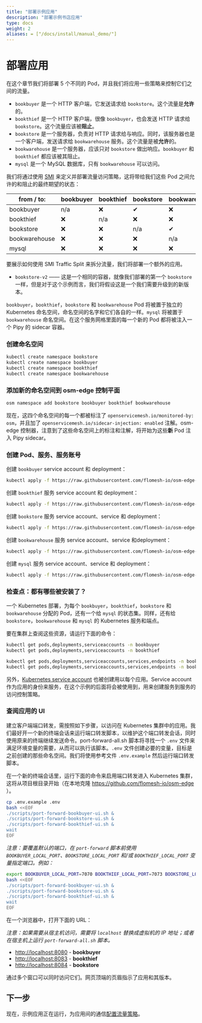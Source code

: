 ```yaml
---
title: "部署示例应用"
description: "部署示例书店应用"
type: docs
weight: 2
aliases: = ["/docs/install/manual_demo/"]
---
```


# 部署应用

在这个章节我们将部署 5 个不同的 Pod，并且我们将应用一些策略来控制它们之间的流量。

- `bookbuyer` 是一个 HTTP 客户端，它发送请求给 `bookstore`。这个流量是**允许**的。
- `bookthief` 是一个 HTTP 客户端，很像 `bookbuyer`，也会发送 HTTP 请求给 `bookstore`。这个流量应该被**阻止**。
- `bookstore` 是一个服务器，负责对 HTTP 请求给与响应。同时，该服务器也是一个客户端，发送请求给 `bookwarehouse` 服务。这个流量是被**允许**的。
- `bookwarehouse` 是一个服务器，应该只对 `bookstore` 做出响应。`bookbuyer` 和 `bookthief` 都应该被其阻止。
- `mysql` 是一个 MySQL 数据库，只有 `bookwarehouse` 可以访问。


我们将通过使用 [SMI](https://smi-spec.io/) 来定义并部署流量访问策略，这将带给我们这些 Pod 之间允许的和阻止的最终期望的状态：

| from  /   to: | bookbuyer | bookthief | bookstore | bookwarehouse | mysql |
| ------------- | --------- | --------- | --------- | ------------- | ----- |
| bookbuyer     | n/a       | ❌         | ✔         | ❌             | ❌     |
| bookthief     | ❌         | n/a       | ❌         | ❌             | ❌     |
| bookstore     | ❌         | ❌         | n/a       | ✔             | ❌     |
| bookwarehouse | ❌         | ❌         | ❌         | n/a           | ✔     |
| mysql         | ❌         | ❌         | ❌         | ❌             | n/a   |


要展示如何使用 SMI Traffic Split 来拆分流量，我们将部署一个额外的应用。

- `bookstore-v2` —— 这是一个相同的容器，就像我们部署的第一个 `bookstore` 一样，但是对于这个示例而言，我们将假设这是一个我们需要升级到的新版本。

`bookbuyer`，`bookthief`，`bookstore` 和 `bookwarehouse` Pod 将被置于独立的 Kubernetes 命名空间，命名空间的名字和它们各自的一样。`mysql` 将被置于 `bookwarehouse` 命名空间。在这个服务网格里面的每一个新的 Pod 都将被注入一个 Pipy 的 sidecar 容器。

### 创建命名空间

```bash
kubectl create namespace bookstore
kubectl create namespace bookbuyer
kubectl create namespace bookthief
kubectl create namespace bookwarehouse
```

### 添加新的命名空间到 osm-edge 控制平面

```bash
osm namespace add bookstore bookbuyer bookthief bookwarehouse
```

现在，这四个命名空间的每一个都被标注了 `openservicemesh.io/monitored-by: osm`，并且加了 `openservicemesh.io/sidecar-injection: enabled` 注解。osm-edge 控制器，注意到了这些命名空间上的标注和注解，将开始为这些**新** Pod 注入 Pipy sidecar。

### 创建 Pod、服务、服务账号

创建 `bookbuyer` service account 和 deployment：

```bash
kubectl apply -f https://raw.githubusercontent.com/flomesh-io/osm-edge-docs/{{< param osm_branch >}}/manifests/apps/bookbuyer.yaml
```

创建 `bookthief` 服务 service account 和 deployment：

```bash
kubectl apply -f https://raw.githubusercontent.com/flomesh-io/osm-edge-docs/{{< param osm_branch >}}/manifests/apps/bookthief.yaml
```

创建 `bookstore` 服务 service account、service 和 deployment：

```bash
kubectl apply -f https://raw.githubusercontent.com/flomesh-io/osm-edge-docs/{{< param osm_branch >}}/manifests/apps/bookstore.yaml
```

创建 `bookwarehouse` 服务 service account、service 和deployment：

```bash
kubectl apply -f https://raw.githubusercontent.com/flomesh-io/osm-edge-docs/{{< param osm_branch >}}/manifests/apps/bookwarehouse.yaml
```

创建 `mysql` 服务 service account、service 和 deployment：

```bash
kubectl apply -f https://raw.githubusercontent.com/flomesh-io/osm-edge-docs/{{< param osm_branch >}}/manifests/apps/mysql.yaml
```

### 检查点：都有哪些被安装了？

一个 Kubernetes 部署，为每个 `bookbuyer`，`bookthief`，`bookstore` 和 `bookwarehouse` 分配的 Pod，还有一个给 `mysql` 的状态集。同样，还有给 `bookstore`，`bookwarehouse` 和 `mysql` 的 Kubernetes 服务和端点。

要在集群上查阅这些资源，请运行下面的命令：

```bash
kubectl get pods,deployments,serviceaccounts -n bookbuyer
kubectl get pods,deployments,serviceaccounts -n bookthief

kubectl get pods,deployments,serviceaccounts,services,endpoints -n bookstore
kubectl get pods,deployments,serviceaccounts,services,endpoints -n bookwarehouse
```

另外，[Kubernetes service account](https://kubernetes.io/docs/tasks/configure-pod-container/configure-service-account/) 也被创建用以每个应用。Service account 作为应用的身份来服务，在这个示例的后面将会被使用到，用来创建服务到服务的访问控制策略。

### 查阅应用的 UI

建立客户端端口转发，需按照如下步骤，以访问在 Kubernetes 集群中的应用。我们最好开一个新的终端会话来运行端口转发脚本，以维护这个端口转发会话，同时使用原来的终端继续发送命令。port-forward-all.sh 脚本将寻找一个 `.env` 文件来满足环境变量的需要，从而可以执行该脚本。`.env` 文件创建必要的变量，目标是之前创建的那些命名空间。我们将使用参考文件 `.env.example` 然后运行端口转发脚本。

在一个新的终端会话里，运行下面的命令来启用端口转发进入 Kubernetes 集群，这将从项目根目录开始（在本地克隆 https://github.com/flomesh-io/osm-edge ）。

```bash
cp .env.example .env
bash <<EOF
./scripts/port-forward-bookbuyer-ui.sh &
./scripts/port-forward-bookstore-ui.sh &
./scripts/port-forward-bookthief-ui.sh &
wait
EOF
```

_注意：要覆盖默认的端口，在 `port-forward` 脚本前使用 `BOOKBUYER_LOCAL_PORT`、`BOOKSTORE_LOCAL_PORT` 和/或 `BOOKTHIEF_LOCAL_PORT` 变量指定端口。例如：_

```bash
export BOOKBUYER_LOCAL_PORT=7070 BOOKTHIEF_LOCAL_PORT=7073 BOOKSTORE_LOCAL_PORT=7074
bash <<EOF
./scripts/port-forward-bookbuyer-ui.sh &
./scripts/port-forward-bookstore-ui.sh &
./scripts/port-forward-bookthief-ui.sh &
wait
EOF
```

在一个浏览器中，打开下面的 URL：

_注意：如果需要从宿主机访问，需要将 `localhost` 替换成虚拟机的 IP 地址；或者在宿主机上运行 `port-forward-all.sh` 脚本。_

- [http://localhost:8080](http://localhost:8080) - **bookbuyer**
- [http://localhost:8083](http://localhost:8083) - **bookthief**
- [http://localhost:8084](http://localhost:8084) - **bookstore**

通过多个窗口可以同时访问它们。网页顶端的页眉指示了应用和其版本。

## 下一步

现在，示例应用正在运行，为应用间的通信[配置流量策略](docs/getting_started/traffic_policies/)。
